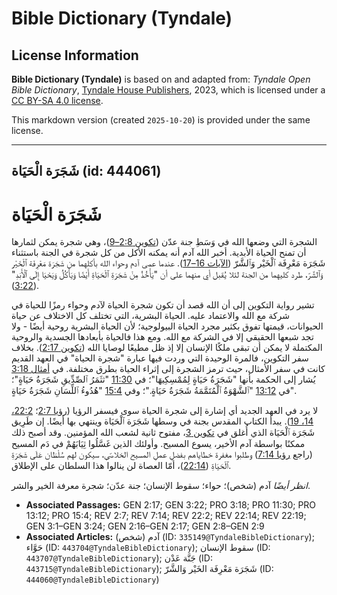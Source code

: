 # Bible Dictionary (Tyndale)

## License Information

**Bible Dictionary (Tyndale)** is based on and adapted from: _Tyndale Open Bible Dictionary_, [Tyndale House Publishers](https://tyndaleopenresources.com/), 2023, which is licensed under a [CC BY-SA 4.0 license](https://creativecommons.org/licenses/by-sa/4.0/legalcode.en).

This markdown version (created `2025-10-20`) is provided under the same license.



--------------------------------

## شَجَرَة الْحَيَاة (id: 444061)

شَجَرَة الْحَيَاة
=================

الشجرة التي وضعها الله في وَسَطِ جنة عدّن ([تكوين 2:8–9](https://ref.ly/Gen2:8-Gen2:9))، وهي شجرة يمكن لثمارها أن تمنح الحياة الأبدية. أخبر الله آدم أنه يمكنه الأكل من كل شجرة في الجنة باستثناء شَجَرَة مَعْرِفَة ٱلْخَيْر وَٱلشَّرّ ([الآيات 16–17](https://ref.ly/Gen2:16-Gen2:17)). عندما عصى آدم وحواء الله بأكلهما من شَجَرَة مَعْرِفَة ٱلْخَيْر وَٱلشَّرّ، طرد كليهما من الجنة لئلا يُقبل أي منهما على أن "يَأْخُذُ مِنْ شَجَرَةِ ٱلْحَيَاةِ أَيْضًا وَيَأْكُلُ وَيَحْيَا إِلَى ٱلْأَبَدِ" ([3:22](https://ref.ly/Gen3:22)).

تشير رواية التكوين إلى أن الله قصد أن تكون شجرة الحياة لآدم وحواء رمزًا للحياة في شركة مع الله والاعتماد عليه. الحياة البشرية، التي تختلف كل الاختلاف عن حياة الحيوانات، قيمتها تفوق بكثير مجرد الحياة البيولوجية؛ لأن الحياة البشرية روحية أيضًا \- ولا تجد شبعها الحقيقي إلا في الشركة مع الله. ومع هذا فالحياة بأبعادها الجسدية والروحية المكتملة لا يمكن أن تبقى ملكًا الإنسان إلا إذ ظل مطيعًا لوصايا الله ([تكوين 2:17](https://ref.ly/Gen2:17)). بخلاف سفر التكوين، فالمرة الوحيدة التي وردت فيها عبارة "شجرة الحياة" في العهد القديم كانت في سفر الأمثال، حيث ترمز الشجرة إلى إثراء الحياة بطرق مختلفة. في [أمثال 3:18](https://ref.ly/Prov3:18) يُشار إلى الحكمة بأنها "شَجَرَةُ حَيَاةٍ لِمُمْسِكِيهَا"؛ في [11:30](https://ref.ly/Prov11:30) "ثثَمَرُ ٱلصِّدِّيقِ شَجَرَةُ حَيَاةٍ"؛ في [13:12](https://ref.ly/Prov13:12) "ٱلشَّهْوَةُ ٱلْمُتَمَّمَةُ شَجَرَةُ حَيَاةٍ."؛ وفي [15:4](https://ref.ly/Prov15:4) "هُدُوءُ ٱللِّسَانِ شَجَرَةُ حَيَاةٍ".

لا يرد في العهد الجديد أي إشارة إلى شجرة الحياة سوى فيسفر الرؤيا ([رؤيا 2:7](https://ref.ly/Rev2:7)؛ [22:2، 14، 19](https://ref.ly/Rev22:2,Rev22:14,Rev22:19)). يبدأ الكتاب المقدس بجنة في وسطها شَجَرَة ٱلْحَيَاة وينتهي بها أيضًا. إن طَرِيق شَجَرَة ٱلْحَيَاة الذي أُغلق في [تكوين 3](https://ref.ly/Gen3:1-Gen3:24)، مفتوح ثانية لشعب الله المؤمنين. وقد أصبح ذلك ممكنًا بواسطة آدم الأخير، يسوع المسيح. وأولئك الذين غَسَّلُوا ثِيَابَهُمْ في دَم المسيح (راجع [رؤيا 7:14](https://ref.ly/Rev7:14)) وطلبوا مغفرة خطاياهم بفضلِ عملِ المسيح الخلاصيّ، سيكون لهم سُلْطَان عَلَى شَجَرَةِ ٱلْحَيَاةِ ([22:14](https://ref.ly/Rev22:14))، أمّا العصاة لن ينالوا هذا السلطان على الإطلاق.

*انظر أيضًا* آدم (شخص)؛ حواء؛ سقوط الإنسان؛ جنة عدّن؛ شجرة معرفة الخير والشر.

* **Associated Passages:** GEN 2:17; GEN 3:22; PRO 3:18; PRO 11:30; PRO 13:12; PRO 15:4; REV 2:7; REV 7:14; REV 22:2; REV 22:14; REV 22:19; GEN 3:1–GEN 3:24; GEN 2:16–GEN 2:17; GEN 2:8–GEN 2:9
* **Associated Articles:** آدم (شخص) (ID: `335149@TyndaleBibleDictionary`); حَوَّاء (ID: `443704@TyndaleBibleDictionary`); سقوط الإنسان (ID: `443707@TyndaleBibleDictionary`); جَنَّة عَدْن (ID: `443715@TyndaleBibleDictionary`); شَجَرَة مَعْرِفَة الخَيْر وَالشَّرّ (ID: `444060@TyndaleBibleDictionary`)


